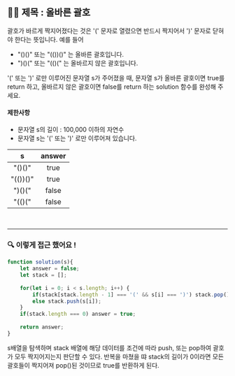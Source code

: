 ## ✍🏻 제목 : 올바른 괄호
괄호가 바르게 짝지어졌다는 것은 '(' 문자로 열렸으면 반드시 짝지어서 ')' 문자로 닫혀야 한다는 뜻입니다. 예를 들어

- "()()" 또는 "(())()" 는 올바른 괄호입니다.
- ")()(" 또는 "(()(" 는 올바르지 않은 괄호입니다.

'(' 또는 ')' 로만 이루어진 문자열 s가 주어졌을 때, 문자열 s가 올바른 괄호이면 true를 return 하고, 올바르지 않은 괄호이면 false를 return 하는 solution 함수를 완성해 주세요.

#### 제한사항
- 문자열 s의 길이 : 100,000 이하의 자연수
- 문자열 s는 '(' 또는 ')' 로만 이루어져 있습니다.

|s|answer|
|:------:|:----:|
|"()()"|true|
|"(())()"|true|
|")()("|false|
|"(()("|false|

</br>

---

### 🔍 이렇게 접근 했어요 !

```javascript
function solution(s){
    let answer = false;
    let stack = [];
    
    for(let i = 0; i < s.length; i++) {
        if(stack[stack.length - 1] === '(' && s[i] === ')') stack.pop();
        else stack.push(s[i]);
    }
    if(stack.length === 0) answer = true; 
    
    return answer;
}
```
s배열을 탐색하며 stack 배열에 해당 데이터를 조건에 따라 push, 또는 pop하여 괄호가 모두 짝지어지는지 판단할 수 있다. 반복을 마쳤을 땨 stack의 길이가 0이라면 모든 괄호들이 짝지어져 pop()된 것이므로 true를 반환하게 된다.